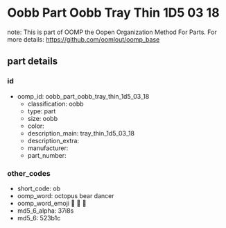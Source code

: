 # Oobb Part Oobb Tray Thin 1D5 03 18  

note: This is part of OOMP the Oopen Organization Method For Parts. For more details: https://github.com/oomlout/oomp_base

##  part details





### id
* oomp_id: oobb_part_oobb_tray_thin_1d5_03_18
  * classification: oobb
  * type: part
  * size: oobb
  * color: 
  * description_main: tray_thin_1d5_03_18
  * description_extra: 
  * manufacturer: 
  * part_number: 

### other_codes
* short_code: ob
* oomp_word: octopus bear dancer
* oomp_word_emoji :octopus: :bear: :dancer:
* md5_6_alpha: 37i8s
* md5_6: 523b1c